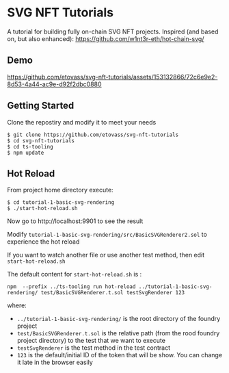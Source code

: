 # SVG NFT Tutorials

A tutorial for building fully on-chain SVG NFT projects. Inspired (and based on, but also enhanced): https://github.com/w1nt3r-eth/hot-chain-svg/

## Demo 
https://github.com/etovass/svg-nft-tutorials/assets/153132866/72c6e9e2-8d53-4a44-ac9e-d92f2dbc0880

## Getting Started

Clone the repostiry and modify it to meet your needs

```
$ git clone https://github.com/etovass/svg-nft-tutorials
$ cd svg-nft-tutorials
$ cd ts-tooling
$ npm update
```

## Hot Reload

From project home directory execute:

```
$ cd tutorial-1-basic-svg-rendering
$ ./start-hot-reload.sh
```

Now go to http://localhost:9901 to see the result

Modify ``tutorial-1-basic-svg-rendering/src/BasicSVGRenderer2.sol`` to experience the hot reload

If you want to watch another file or use another test method, then edit ``start-hot-reload.sh``

The default content for ``start-hot-reload.sh`` is :

```
npm  --prefix ../ts-tooling run hot-reload ../tutorial-1-basic-svg-rendering/ test/BasicSVGRenderer.t.sol testSvgRenderer 123
```

where:
- ``../tutorial-1-basic-svg-rendering/`` is the root directory of the foundry project 
- ``test/BasicSVGRenderer.t.sol`` is the relative path (from the rood foundry project directory) to the test that we want to execute
- ``testSvgRenderer`` is the test method in the test contract 
- ``123`` is the default/initial ID of the token that will be show. You can change it late in the browser easily 
